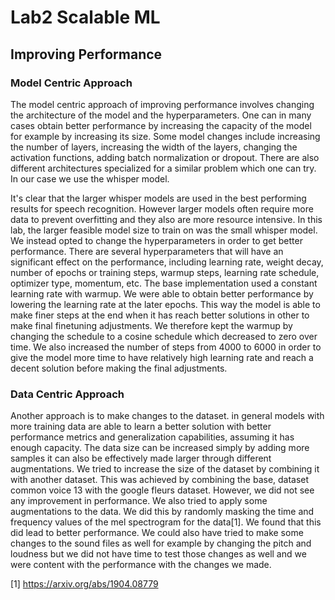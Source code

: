 # Lab2 Scalable ML

## Improving Performance
### Model Centric Approach
The model centric approach of improving performance involves changing the architecture of the model and the hyperparameters.
One can in many cases obtain better performance by increasing the capacity of the model for example by increasing its size.
Some model changes include increasing the number of layers, increasing the width of the layers, changing the activation functions,
adding batch normalization or dropout. There are also different architectures specialized for a similar problem which one can try.
In our case we use the whisper model.

It's clear that the larger whisper models are used in the best performing results for speech recognition. However larger models
often require more data to prevent overfitting and they also are more resource intensive. In this lab, the larger feasible model 
size to train on was the small whisper model. We instead opted to change the hyperparameters in order to get better performance. 
There are several hyperparameters that will have an significant effect on the performance, including learning rate, weight decay,
number of epochs or training steps, warmup steps, learning rate schedule, optimizer type, momentum, etc. 
The base implementation used a constant learning rate with warmup. We were able to obtain better performance by 
lowering the learning rate at the later epochs. This way the model is able to make finer steps at the end when it has reach better solutions in other to 
make final finetuning adjustments. We therefore kept the warmup by changing the schedule to a cosine schedule which decreased to zero over time. 
We also increased the number of steps from 4000 to 6000 in order to give the model more time to have relatively high learning rate and reach
a decent solution before making the final adjustments.

### Data Centric Approach
Another approach is to make changes to the dataset. in general models with more training data are able to learn a better solution with better 
performance metrics and generalization capabilities, assuming it has enough capacity. The data size can be increased simply by adding more samples
it can also be effectively made larger through different augmentations. We tried to increase the size of the dataset by combining it with another dataset.
This was achieved by combining the base, dataset common voice 13 with the google fleurs dataset. However, we did not see any improvement in performance.
We also tried to apply some augmentations to the data. We did this by randomly masking the time and frequency values of the mel spectrogram for the data[1].
We found that this did lead to better performance. We could also have tried to make some changes to the sound files as well for example by changing the pitch and
loudness but we did not have time to test those changes as well and we were content with the performance with the changes we made.

[1] https://arxiv.org/abs/1904.08779



